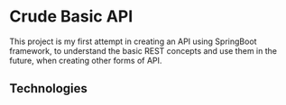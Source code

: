 # Crude Basic API

This project is my first attempt in creating an API using SpringBoot framework, to understand the basic REST concepts and use them in the future, when creating other forms of API.

## Technologies
